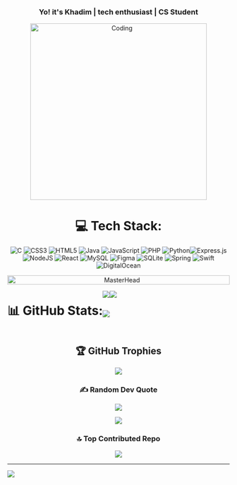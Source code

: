 <div align="center">

### Yo! it's Khadim | tech enthusiast | CS Student
  
</div>
<p align="center">
  <img src="https://user-images.githubusercontent.com/74038190/271839856-3b4607a1-1cc6-41f1-926f-892ae880e7a5.gif" width="400" alt="Coding" />
</p>

<div align="center" style="border-radius: 10px; margin: 20px;">
</div>
<div align="center">

# 💻 Tech Stack:
![C](https://img.shields.io/badge/c-%2300599C.svg?style=for-the-badge&logo=c&logoColor=white) ![CSS3](https://img.shields.io/badge/css3-%231572B6.svg?style=for-the-badge&logo=css3&logoColor=white) ![HTML5](https://img.shields.io/badge/html5-%23E34F26.svg?style=for-the-badge&logo=html5&logoColor=white) ![Java](https://img.shields.io/badge/java-%23ED8B00.svg?style=for-the-badge&logo=openjdk&logoColor=white) ![JavaScript](https://img.shields.io/badge/javascript-%23323330.svg?style=for-the-badge&logo=javascript&logoColor=%23F7DF1E) ![PHP](https://img.shields.io/badge/php-%23777BB4.svg?style=for-the-badge&logo=php&logoColor=white) ![Python](https://img.shields.io/badge/python-3670A0?style=for-the-badge&logo=python&logoColor=ffdd54)![Express.js](https://img.shields.io/badge/express.js-%23404d59.svg?style=for-the-badge&logo=express&logoColor=%2361DAFB) ![NodeJS](https://img.shields.io/badge/node.js-6DA55F?style=for-the-badge&logo=node.js&logoColor=white) ![React](https://img.shields.io/badge/react-%2320232a.svg?style=for-the-badge&logo=react&logoColor=%2361DAFB) ![MySQL](https://img.shields.io/badge/mysql-4479A1.svg?style=for-the-badge&logo=mysql&logoColor=white) ![Figma](https://img.shields.io/badge/figma-%23F24E1E.svg?style=for-the-badge&logo=figma&logoColor=white) ![SQLite](https://img.shields.io/badge/sqlite-%2307405e.svg?style=for-the-badge&logo=sqlite&logoColor=white) ![Spring](https://img.shields.io/badge/spring-%236DB33F.svg?style=for-the-badge&logo=spring&logoColor=white) ![Swift](https://img.shields.io/badge/swift-F54A2A?style=for-the-badge&logo=swift&logoColor=white)
 ![DigitalOcean](https://img.shields.io/badge/DigitalOcean-%230167ff.svg?style=for-the-badge&logo=digitalOcean&logoColor=white)

<div style="display: flex">
<img src="https://user-images.githubusercontent.com/74038190/225813708-98b745f2-7d22-48cf-9150-083f1b00d6c9.gif" alt="MasterHead" width="100%">
</div>

<div style="display: flex; flex-direction: row;">

# 📊 GitHub Stats:

<div style="display: flex; flex-direction: column; flex-wrap: no-wrap;">

![](https://github-readme-stats.vercel.app/api?username=khadimmbaye0&theme=radical&hide_border=false&include_all_commits=false&count_private=false)

![](https://nirzak-streak-stats.vercel.app/?user=khadimmbaye0&theme=radical&hide_border=false)

</div>

![](https://github-readme-stats.vercel.app/api/top-langs/?username=khadimmbaye0&theme=radical&hide_border=false&include_all_commits=false&count_private=false&layout=compact)

</div>

## 🏆 GitHub Trophies
![](https://github-profile-trophy.vercel.app/?username=khadimmbaye0&theme=radical&no-frame=false&no-bg=false&margin-w=4)

### ✍️ Random Dev Quote
![](https://quotes-github-readme.vercel.app/api?type=horizontal&theme=radical)
<div align="center">
  <img src="https://i.pinimg.com/736x/3d/ab/a0/3daba02d4f638b552cfc849f2023ba72.jpg">
</div>

### 🔝 Top Contributed Repo
![](https://github-contributor-stats.vercel.app/api?username=khadimmbaye0&limit=5&theme=radical&combine_all_yearly_contributions=true)

</div>

---
[![](https://visitcount.itsvg.in/api?id=khadimmbaye0&icon=0&color=0)](https://visitcount.itsvg.in)

